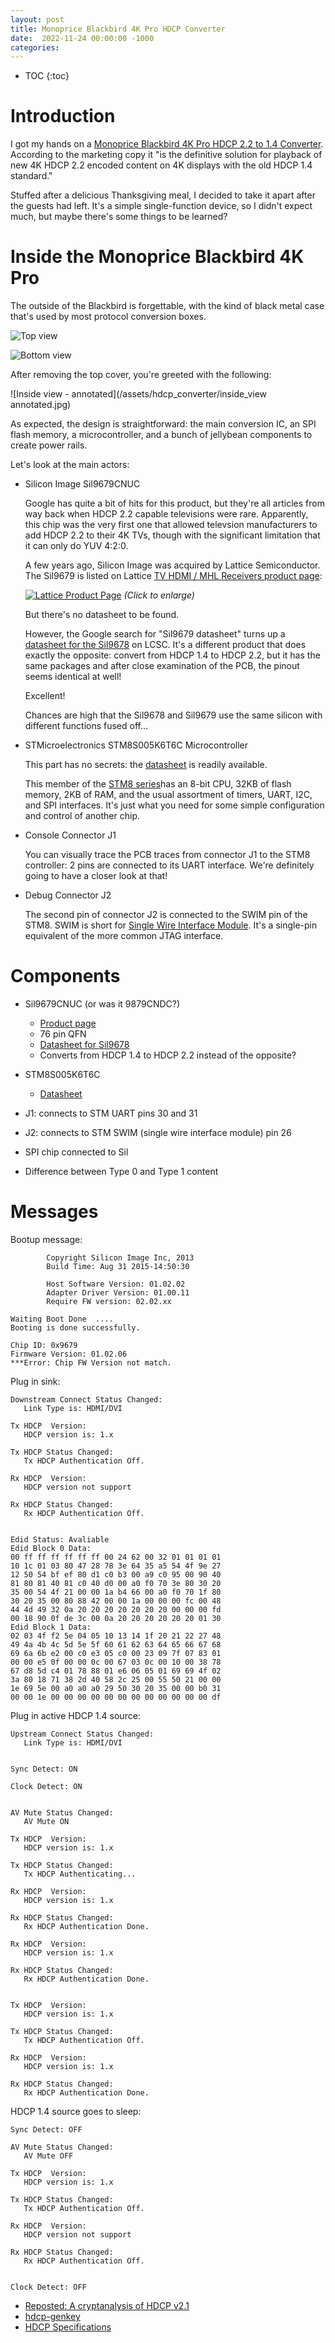 ```yaml
---
layout: post
title: Monoprice Blackbird 4K Pro HDCP Converter
date:  2022-11-24 00:00:00 -1000
categories:
---
```


* TOC
{:toc}

# Introduction

I got my hands on a 
[Monoprice Blackbird 4K Pro HDCP 2.2 to 1.4 Converter](https://www.monoprice.com/product?p_id=15242).
According to the marketing copy it "is the definitive solution for playback of new 4K HDCP 2.2 encoded 
content on 4K displays with the old HDCP 1.4 standard."

Stuffed after a delicious Thanksgiving meal, I decided to take it apart after the guests had left. It's
a simple single-function device, so I didn't expect much, but maybe there's some things to be learned?

# Inside the Monoprice Blackbird 4K Pro

The outside of the Blackbird is forgettable, with the kind of black metal case that's used by most
protocol conversion boxes.

![Top view](/assets/hdcp_converter/top_view.jpg)

![Bottom view](/assets/hdcp_converter/bottom_view.jpg)

After removing the top cover, you're greeted with the following:

![Inside view - annotated](/assets/hdcp_converter/inside_view annotated.jpg)

As expected, the design is straightforward: the main conversion IC, an SPI flash memory, a microcontroller, 
and a bunch of jellybean components to create power rails.

Let's look at the main actors:

* Silicon Image Sil9679CNUC 

    Google has quite a bit of hits for this product, but they're all articles from way back when HDCP 2.2
    capable televisions were rare. Apparently, this chip was the very first one that allowed televsion 
    manufacturers to add HDCP 2.2 to their 4K TVs, though with the significant limitation that it can
    only do YUV 4:2:0.

    A few years ago, Silicon Image was acquired by Lattice Semiconductor. The Sil9679 is listed on Lattice 
    [TV HDMI / MHL Receivers product page](https://www.latticesemi.com/en/Products/ASSPs/TVHDMIMHLReceivers):

    [![Lattice Product Page](/assets/hdcp_converter/lattice_product_page.png)](/assets/hdcp_converter/lattice_product_page.png)
    *(Click to enlarge)*

    But there's no datasheet to be found.

    However, the Google search for "Sil9679 datasheet" turns up a 
    [datasheet for the Sil9678](https://datasheet.lcsc.com/lcsc/1912111437_Lattice-SiI9678CNUC_C369587.pdf) 
    on LCSC. It's a different product that does exactly the opposite: convert from HDCP 1.4 to HDCP 2.2, but
    it has the same packages and after close examination of the PCB, the pinout seems identical at well!

    Excellent!

    Chances are high that the Sil9678 and Sil9679 use the same silicon with different functions 
    fused off...

* STMicroelectronics STM8S005K6T6C Microcontroller

    This part has no secrets: the [datasheet](/assets/hdcp_converter/stm8s005c6.pdf)
    is readily available.

    This member of the [STM8 series](https://en.wikipedia.org/wiki/STM8)has an 8-bit CPU, 32KB of flash memory, 
    2KB of RAM, and the usual assortment of timers, UART, I2C, and SPI interfaces. It's just what you need for 
    some simple configuration and control of another chip.

* Console Connector J1

    You can visually trace the PCB traces from connector J1 to the STM8 controller: 2 pins are connected
    to its UART interface. We're definitely going to have a closer look at that!

* Debug Connector J2

    The second pin of connector J2 is connected to the SWIM pin of the STM8. SWIM is short for
    [Single Wire Interface Module](http://kuku.eu.org/?projects/stm8spi/stm8spi#mcb_toc_head1). 
    It's a single-pin equivalent of the more common JTAG interface.


# Components

* Sil9679CNUC (or was it 9879CNDC?)

    * [Product page](https://www.latticesemi.com/Products/ASSPs/TVHDMIMHLReceivers)
    * 76 pin QFN
    * [Datasheet for Sil9678](https://datasheet.lcsc.com/lcsc/1912111437_Lattice-SiI9678CNUC_C369587.pdf)
	* Converts from HDCP 1.4 to HDCP 2.2 instead of the opposite?

* STM8S005K6T6C

    * [Datasheet](/assets/hdcp_converter/stm8s005c6.pdf)

* J1: connects to STM UART pins 30 and 31
* J2: connects to STM SWIM (single wire interface module) pin 26
* SPI chip connected to Sil

* Difference between Type 0 and Type 1 content


# Messages

Bootup message:

```
        Copyright Silicon Image Inc, 2013
        Build Time: Aug 31 2015-14:50:30

        Host Software Version: 01.02.02
        Adapter Driver Version: 01.00.11
        Require FW version: 02.02.xx

Waiting Boot Done  ....
Booting is done successfully.

Chip ID: 0x9679
Firmware Version: 01.02.06
***Error: Chip FW Version not match.
```

Plug in sink:

```
Downstream Connect Status Changed:
   Link Type is: HDMI/DVI

Tx HDCP  Version:
   HDCP version is: 1.x

Tx HDCP Status Changed:
   Tx HDCP Authentication Off.

Rx HDCP  Version:
   HDCP version not support

Rx HDCP Status Changed:
   Rx HDCP Authentication Off.


Edid Status: Avaliable
Edid Block 0 Data:
00 ff ff ff ff ff ff 00 24 62 00 32 01 01 01 01 
10 1c 01 03 80 47 28 78 3e 64 35 a5 54 4f 9e 27 
12 50 54 bf ef 80 d1 c0 b3 00 a9 c0 95 00 90 40 
81 80 81 40 81 c0 40 d0 00 a0 f0 70 3e 80 30 20 
35 00 54 4f 21 00 00 1a b4 66 00 a0 f0 70 1f 80 
30 20 35 00 80 88 42 00 00 1a 00 00 00 fc 00 48 
44 4d 49 32 0a 20 20 20 20 20 20 20 00 00 00 fd 
00 18 90 0f de 3c 00 0a 20 20 20 20 20 20 01 30 
Edid Block 1 Data:
02 03 4f f2 5e 04 05 10 13 14 1f 20 21 22 27 48 
49 4a 4b 4c 5d 5e 5f 60 61 62 63 64 65 66 67 68 
69 6a 6b e2 00 c0 e3 05 c0 00 23 09 7f 07 83 01 
00 00 e5 0f 00 00 0c 00 67 03 0c 00 10 00 38 78 
67 d8 5d c4 01 78 88 01 e6 06 05 01 69 69 4f 02 
3a 80 18 71 38 2d 40 58 2c 25 00 55 50 21 00 00 
1e 69 5e 00 a0 a0 a0 29 50 30 20 35 00 00 b0 31 
00 00 1e 00 00 00 00 00 00 00 00 00 00 00 00 df 

```

Plug in active HDCP 1.4 source:

```
Upstream Connect Status Changed:
   Link Type is: HDMI/DVI


Sync Detect: ON

Clock Detect: ON


AV Mute Status Changed:
   AV Mute ON

Tx HDCP  Version:
   HDCP version is: 1.x

Tx HDCP Status Changed:
   Tx HDCP Authenticating...

Rx HDCP  Version:
   HDCP version is: 1.x

Rx HDCP Status Changed:
   Rx HDCP Authentication Done.

Rx HDCP  Version:
   HDCP version is: 1.x

Rx HDCP Status Changed:
   Rx HDCP Authentication Done.


Tx HDCP  Version:
   HDCP version is: 1.x

Tx HDCP Status Changed:
   Tx HDCP Authentication Off.

Rx HDCP  Version:
   HDCP version is: 1.x

Rx HDCP Status Changed:
   Rx HDCP Authentication Done.

```

HDCP 1.4 source goes to sleep:

```
Sync Detect: OFF

AV Mute Status Changed:
   AV Mute OFF

Tx HDCP  Version:
   HDCP version is: 1.x

Tx HDCP Status Changed:
   Tx HDCP Authentication Off.

Rx HDCP  Version:
   HDCP version not support

Rx HDCP Status Changed:
   Rx HDCP Authentication Off.


Clock Detect: OFF
```



* [Reposted: A cryptanalysis of HDCP v2.1](https://blog.cryptographyengineering.com/2012/08/27/reposted-cryptanalysis-of-hdcp-v2/)
* [hdcp-genkey](https://github.com/rjw57/hdcp-genkey)
* [HDCP Specifications](https://www.digital-cp.com/hdcp-specifications)
